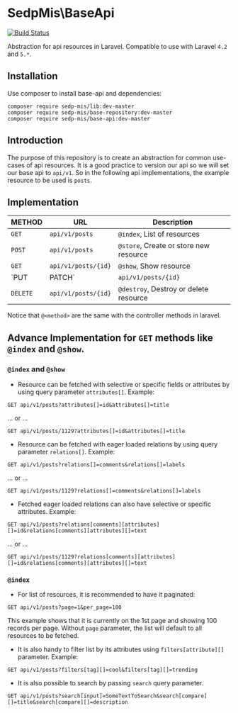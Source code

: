# SedpMis\BaseApi

[![Build Status](https://travis-ci.org/sedp-mis/base-api.svg?branch=develop)](https://travis-ci.org/sedp-mis/base-api)

Abstraction for api resources in Laravel. Compatible to use with Laravel `4.2` and `5.*`.

## Installation
Use composer to install base-api and dependencies:
```
composer require sedp-mis/lib:dev-master
composer require sedp-mis/base-repository:dev-master
composer require sedp-mis/base-api:dev-master
```

## Introduction

The purpose of this repository is to create an abstraction for common use-cases of api resources. 
It is a good practice to version our api so we will set our base api to `api/v1`. 
So in the following api implementations, the example resource to be used is `posts`.

## Implementation
 METHOD     | URL                 | Description
---         | ---                 | ---
`GET`       | `api/v1/posts`      | `@index`, List of resources
`POST`      | `api/v1/posts`      | `@store`, Create or store new resource
`GET`       | `api/v1/posts/{id}` | `@show`, Show resource
`PUT|PATCH` | `api/v1/posts/{id}` | `@update`, Update resource
`DELETE`    | `api/v1/posts/{id}` | `@destroy`, Destroy or delete resource

Notice that `@<method>` are the same with the controller methods in laravel.

## Advance Implementation for `GET` methods like `@index` and `@show`.
### `@index` and `@show`

* Resource can be fetched with selective or specific fields or attributes by using query parameter `attributes[]`. Example:
 ```
 GET api/v1/posts?attributes[]=id&attributes[]=title
 ```
 ... or ...
 ```
 GET api/v1/posts/1129?attributes[]=id&attributes[]=title
 ```

* Resource can be fetched with eager loaded relations by using query parameter `relations[]`. Example:
 ```
 GET api/v1/posts?relations[]=comments&relations[]=labels
 ```
 ... or ...
 ```
 GET api/v1/posts/1129?relations[]=comments&relations[]=labels
 ```

* Fetched eager loaded relations can also have selective or specific attributes. Example:
 ```
 GET api/v1/posts?relations[comments][attributes][]=id&relations[comments][attributes][]=text
 ```
 ... or ...
 ```
 GET api/v1/posts/1129?relations[comments][attributes][]=id&relations[comments][attributes][]=text
 ```

### `@index`
* For list of resources, it is recommended to have it paginated:
 ```
 GET api/v1/posts?page=1&per_page=100
 ```
 This example shows that it is currently on the 1st page and showing 100 records per page. 
 Without `page` parameter, the list will default to all resources to be fetched.
 
* It is also handy to filter list by its attributes using `filters[attribute][]` parameter. Example:
 ```
 GET api/v1/posts?filters[tag][]=cool&filters[tag][]=trending
 ```

* It is also possible to search by passing `search` query parameter.
 ```
 GET api/v1/posts?search[input]=SomeTextToSearch&search[compare][]=title&search[compare][]=description
 ```
